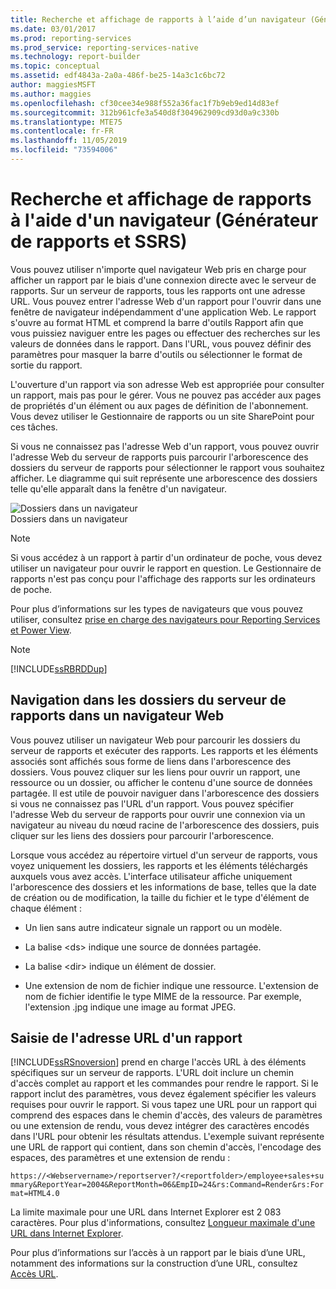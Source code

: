 ```yaml
---
title: Recherche et affichage de rapports à l’aide d’un navigateur (Générateur de rapports et SSRS) | Microsoft Docs
ms.date: 03/01/2017
ms.prod: reporting-services
ms.prod_service: reporting-services-native
ms.technology: report-builder
ms.topic: conceptual
ms.assetid: edf4843a-2a0a-486f-be25-14a3c1c6bc72
author: maggiesMSFT
ms.author: maggies
ms.openlocfilehash: cf30cee34e988f552a36fac1f7b9eb9ed14d83ef
ms.sourcegitcommit: 312b961cfe3a540d8f304962909cd93d0a9c330b
ms.translationtype: MTE75
ms.contentlocale: fr-FR
ms.lasthandoff: 11/05/2019
ms.locfileid: "73594006"
---
```

# <a name="finding-and-viewing-reports-with-a-browser-report-builder-and-ssrs"></a>Recherche et affichage de rapports à l'aide d'un navigateur (Générateur de rapports et SSRS)
  Vous pouvez utiliser n'importe quel navigateur Web pris en charge pour afficher un rapport par le biais d'une connexion directe avec le serveur de rapports. Sur un serveur de rapports, tous les rapports ont une adresse URL. Vous pouvez entrer l'adresse Web d'un rapport pour l'ouvrir dans une fenêtre de navigateur indépendamment d'une application Web. Le rapport s'ouvre au format HTML et comprend la barre d'outils Rapport afin que vous puissiez naviguer entre les pages ou effectuer des recherches sur les valeurs de données dans le rapport. Dans l'URL, vous pouvez définir des paramètres pour masquer la barre d'outils ou sélectionner le format de sortie du rapport.  
  
 L'ouverture d'un rapport via son adresse Web est appropriée pour consulter un rapport, mais pas pour le gérer. Vous ne pouvez pas accéder aux pages de propriétés d'un élément ou aux pages de définition de l'abonnement. Vous devez utiliser le Gestionnaire de rapports ou un site SharePoint pour ces tâches.  
  
 Si vous ne connaissez pas l'adresse Web d'un rapport, vous pouvez ouvrir l'adresse Web du serveur de rapports puis parcourir l'arborescence des dossiers du serveur de rapports pour sélectionner le rapport vous souhaitez afficher. Le diagramme qui suit représente une arborescence des dossiers telle qu'elle apparaît dans la fenêtre d'un navigateur.  
  
 ![Dossiers dans un navigateur](../../reporting-services/report-builder/media/rs-browserfolder.GIF "Dossiers dans un navigateur")  
Dossiers dans un navigateur  
  
> [!NOTE]  
>  Si vous accédez à un rapport à partir d'un ordinateur de poche, vous devez utiliser un navigateur pour ouvrir le rapport en question. Le Gestionnaire de rapports n'est pas conçu pour l'affichage des rapports sur les ordinateurs de poche.  
  
 Pour plus d’informations sur les types de navigateurs que vous pouvez utiliser, consultez [prise en charge des navigateurs pour Reporting Services et Power View](../../reporting-services/browser-support-for-reporting-services-and-power-view.md).  
  
> [!NOTE]  
>  [!INCLUDE[ssRBRDDup](../../includes/ssrbrddup-md.md)]  
  
## <a name="navigating-report-server-folders-in-a-web-browser"></a>Navigation dans les dossiers du serveur de rapports dans un navigateur Web  
 Vous pouvez utiliser un navigateur Web pour parcourir les dossiers du serveur de rapports et exécuter des rapports. Les rapports et les éléments associés sont affichés sous forme de liens dans l'arborescence des dossiers. Vous pouvez cliquer sur les liens pour ouvrir un rapport, une ressource ou un dossier, ou afficher le contenu d'une source de données partagée. Il est utile de pouvoir naviguer dans l'arborescence des dossiers si vous ne connaissez pas l'URL d'un rapport. Vous pouvez spécifier l'adresse Web du serveur de rapports pour ouvrir une connexion via un navigateur au niveau du nœud racine de l'arborescence des dossiers, puis cliquer sur les liens des dossiers pour parcourir l'arborescence.  
  
 Lorsque vous accédez au répertoire virtuel d'un serveur de rapports, vous voyez uniquement les dossiers, les rapports et les éléments téléchargés auxquels vous avez accès. L'interface utilisateur affiche uniquement l'arborescence des dossiers et les informations de base, telles que la date de création ou de modification, la taille du fichier et le type d'élément de chaque élément :  
  
-   Un lien sans autre indicateur signale un rapport ou un modèle.  
  
-   La balise \<ds> indique une source de données partagée.  
  
-   La balise \<dir> indique un élément de dossier.  
  
-   Une extension de nom de fichier indique une ressource. L'extension de nom de fichier identifie le type MIME de la ressource. Par exemple, l'extension .jpg indique une image au format JPEG.  
  
## <a name="typing-the-url-address-of-a-report"></a>Saisie de l'adresse URL d'un rapport  
 [!INCLUDE[ssRSnoversion](../../includes/ssrsnoversion-md.md)] prend en charge l'accès URL à des éléments spécifiques sur un serveur de rapports. L'URL doit inclure un chemin d'accès complet au rapport et les commandes pour rendre le rapport. Si le rapport inclut des paramètres, vous devez également spécifier les valeurs requises pour ouvrir le rapport. Si vous tapez une URL pour un rapport qui comprend des espaces dans le chemin d'accès, des valeurs de paramètres ou une extension de rendu, vous devez intégrer des caractères encodés dans l'URL pour obtenir les résultats attendus. L'exemple suivant représente une URL de rapport qui contient, dans son chemin d'accès, l'encodage des espaces, des paramètres et une extension de rendu :  
  
 `https://<Webservername>/reportserver?/<reportfolder>/employee+sales+summary&ReportYear=2004&ReportMonth=06&EmpID=24&rs:Command=Render&rs:Format=HTML4.0`  
  
 La limite maximale pour une URL dans Internet Explorer est 2 083 caractères. Pour plus d'informations, consultez [Longueur maximale d'une URL dans Internet Explorer](https://support.microsoft.com/kb/208427).  
  
 Pour plus d’informations sur l’accès à un rapport par le biais d’une URL, notamment des informations sur la construction d’une URL, consultez [Accès URL](../../reporting-services/url-access-ssrs.md).  
  
  
